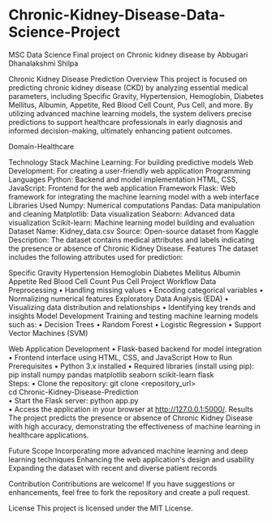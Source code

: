 # Chronic-Kidney-Disease-Data-Science-Project
MSC Data Science Final project on Chronic kidney disease by Abbugari Dhanalakshmi Shilpa

Chronic Kidney Disease Prediction
Overview
This project is focused on predicting chronic kidney disease (CKD) by analyzing essential medical parameters, including Specific Gravity, Hypertension, Hemoglobin, Diabetes Mellitus, Albumin, Appetite, Red Blood Cell Count, Pus Cell, and more. By utilizing advanced machine learning models, the system delivers precise predictions to support healthcare professionals in early diagnosis and informed decision-making, ultimately enhancing patient outcomes.
 
Domain-Healthcare

Technology Stack
Machine Learning: For building predictive models
Web Development: For creating a user-friendly web application
Programming Languages
Python: Backend and model implementation
HTML, CSS, JavaScript: Frontend for the web application
Framework
Flask: Web framework for integrating the machine learning model with a web interface
Libraries Used
Numpy: Numerical computations
Pandas: Data manipulation and cleaning
Matplotlib: Data visualization
Seaborn: Advanced data visualization
Scikit-learn: Machine learning model building and evaluation
Dataset
Name: Kidney_data.csv
Source: Open-source dataset from Kaggle
Description: The dataset contains medical attributes and labels indicating the presence or absence of Chronic Kidney Disease.
Features
The dataset includes the following attributes used for prediction:
 

Specific Gravity
Hypertension
Hemoglobin
Diabetes Mellitus
Albumin
Appetite
Red Blood Cell Count
Pus Cell
Project Workflow
Data Preprocessing
•	Handling missing values
•	Encoding categorical variables
•	Normalizing numerical features
Exploratory Data Analysis (EDA)
•	Visualizing data distribution and relationships
•	Identifying key trends and insights
Model Development
Training and testing machine learning models such as:
•	Decision Trees
•	Random Forest
•	Logistic Regression
•	Support Vector Machines (SVM)
 
Web Application Development
•	Flask-based backend for model integration
•	Frontend interface using HTML, CSS, and JavaScript
How to Run
Prerequisites
•	Python 3.x installed
•	Required libraries (install using pip):
               pip install numpy pandas matplotlib seaborn scikit-learn flask  
Steps:
•	Clone the repository:
               git clone <repository_url>  
               cd Chronic-Kidney-Disease-Prediction  
•	Start the Flask server:
                 python app.py  
•	Access the application in your browser at http://127.0.0.1:5000/.
Results
The project predicts the presence or absence of Chronic Kidney Disease with high accuracy, demonstrating the effectiveness of machine learning in healthcare applications.
 
Future Scope
Incorporating more advanced machine learning and deep learning techniques
Enhancing the web application's design and usability
Expanding the dataset with recent and diverse patient records
 
Contribution
Contributions are welcome! If you have suggestions or enhancements, feel free to fork the repository and create a pull request.

License
This project is licensed under the MIT License.
